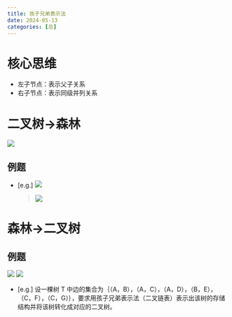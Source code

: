 ```yaml
---
title: 孩子兄弟表示法
date: 2024-05-13
categories: [总]
---
```

# 核心思维
- 左子节点：表示父子关系
- 右子节点：表示同级并列关系

<!-- more -->

# 二叉树->森林

<img src="/img/tree_to_forest.png">

## 例题
- [e.g.] <img src="/img/tree.png">
    > <img src="/img/forest.png">

# 森林->二叉树

## 例题
<img src="/img/forest_to_tree1.png">
<img src="/img/forest_to_tree2.png">

- [e.g.] 设一棵树 T 中边的集合为｛（A，B），（A，C），（A，D），（B，E），（C，F），（C，G）｝，要求用孩子兄弟表示法（二叉链表）表示出该树的存储结构并将该树转化成对应的二叉树。
